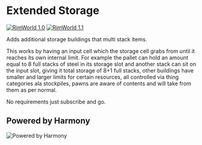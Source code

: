 # Extended Storage

[![RimWorld 1.0](https://img.shields.io/badge/RimWorld-1.0-green.svg?style=popout-square)](http://rimworldgame.com/)
[![RimWorld 1.1](https://img.shields.io/badge/RimWorld-1.0-green.svg?style=popout-square)](http://rimworldgame.com/)

Adds additional storage buildings that multi stack items.

This works by having an input cell which the storage cell grabs from until it reaches its own internal limit. For example the pallet can hold an amount equal to 8 full stacks of steel in its storage slot and another stack can sit on the input slot, giving it total storage of 8+1 full stacks, other buildings have smaller and larger limits for certain resources, all controlled via thing categories ala stockpiles, pawns are aware of contents and will take from them as per normal.

No requirements just subscribe and go.

## Powered by Harmony

![Powered by Harmony](https://raw.githubusercontent.com/pardeike/Harmony/master/HarmonyLogo.png)